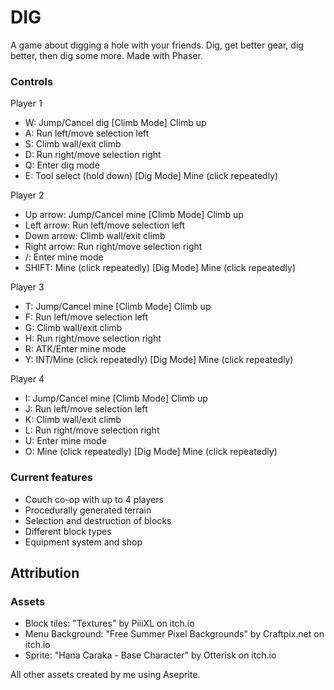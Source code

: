 # DIG

A game about digging a hole with your friends. Dig, get better gear, dig better, then dig some more. Made with Phaser.

### Controls
Player 1
- W: Jump/Cancel dig
     \[Climb Mode\] Climb up
- A: Run left/move selection left
- S: Climb wall/exit climb
- D: Run right/move selection right
- Q: Enter dig mode
- E: Tool select (hold down)
     \[Dig Mode\] Mine (click repeatedly)

Player 2
- Up arrow: Jump/Cancel mine
            \[Climb Mode\] Climb up
- Left arrow: Run left/move selection left
- Down arrow: Climb wall/exit climb
- Right arrow: Run right/move selection right
- /: Enter mine mode
- SHIFT: Mine (click repeatedly)
         \[Dig Mode\] Mine (click repeatedly)

Player 3
- T: Jump/Cancel mine
     \[Climb Mode\] Climb up
- F: Run left/move selection left
- G: Climb wall/exit climb
- H: Run right/move selection right
- R: ATK/Enter mine mode
- Y: INT/Mine (click repeatedly)
     \[Dig Mode\] Mine (click repeatedly)

Player 4
- I: Jump/Cancel mine
     \[Climb Mode\] Climb up
- J: Run left/move selection left
- K: Climb wall/exit climb
- L: Run right/move selection right
- U: Enter mine mode
- O: Mine (click repeatedly)
     \[Dig Mode\] Mine (click repeatedly)

### Current features
- Couch co-op with up to 4 players
- Procedurally generated terrain
- Selection and destruction of blocks
- Different block types
- Equipment system and shop

## Attribution

### Assets
- Block tiles: "Textures" by PiiiXL on itch.io
- Menu Background: "Free Summer Pixel Backgrounds" by Craftpix.net on itch.io
- Sprite: "Hana Caraka - Base Character" by Otterisk on itch.io

All other assets created by me using Aseprite.
